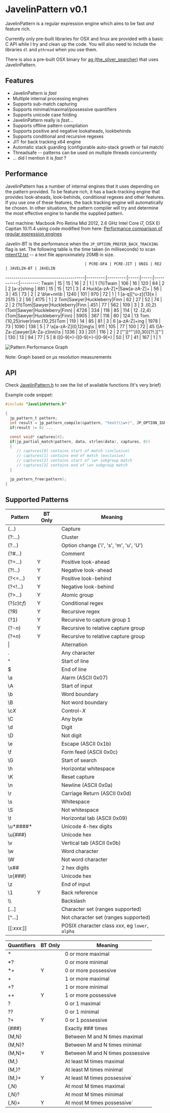 # JavelinPattern v0.1

JavelinPattern is a regular expression engine which aims to be fast *and* feature rich.

Currently only pre-built libraries for OSX and linux are provided with a basic C API while I try and
clean up the code. You will also need to include the libraries `dl` and `pthread` when you use them.

There is also a pre-built OSX binary for [ag (the_silver_searcher)](https://github.com/jthlim/the_silver_searcher) that uses JavelinPattern.

## Features

* JavelinPattern is *fast*
* Multiple internal processing engines
* Supports sub-match capturing
* Supports minimal/maximal/possessive quantifiers
* Supports unicode case folding
* JavelinPattern really is *fast*...
* Supports offline pattern compilation
* Supports positive and negative lookaheads, lookbehinds
* Supports conditional and recursive regexes
* JIT for back tracking x64 engine
* Automatic stack guarding (configurable auto-stack growth or fail match)
* Threadsafe -- patterns can be used on multiple threads concurrently
* ... did I mention it is *fast* ?

## Performance

JavelinPattern has a number of internal engines that it uses depending on the pattern
provided. To be feature rich, it has a back-tracking engine that provides look-aheads,
look-behinds, conditional regexes and other features. If you use one of these features,
the back tracking engine will automatically be chosen. In other situations, the pattern
compiler will try and determine the most effective engine to handle the supplied pattern.

Test machine: Macbook Pro Retina Mid 2012, 2.6 GHz Intel Core i7, OSX El Capitan 10.11.4 using code modified from here: [Performance comparison of regular expression engines](http://sljit.sourceforge.net/regex_perf.html)

Javelin-BT is the performance when the `JP_OPTION_PREFER_BACK_TRACKING` flag is set. The following table is the time taken (in milliseconds) to scan [mtent12.txt](http://www.gutenberg.org/files/3200/old/mtent12.zip) -- a text file approximately 20MB in size.

                                       | PCRE-DFA | PCRE-JIT | ONIG | RE2  | JAVELIN-BT | JAVELIN
---------------------------------------|---------:|---------:|-----:|-----:|-----------:|---------:
Twain                                  | 15       | 15       | 16   | 2    | 1          | 1
(?i)Twain                              | 106      | 16       | 120  | 84   | 2          | 2
[a-z]shing                             | 881      | 15       | 15   | 121  | 3          | 4
Huck[a-zA-Z]+\|Saw[a-zA-Z]+            | 56       | 3        | 45   | 73   | 2          | 2
\b\w+nn\b                              | 1240     | 101      | 970  | 72   | 1          | 1
[a-q][^u-z]{13}x                       | 2515     | 2        | 56   | 4175 | 1          | 2
Tom\|Sawyer\|Huckleberry\|Finn         | 62       | 27       | 52   | 74   | 2          | 2
(?i)Tom\|Sawyer\|Huckleberry\|Finn     | 451      | 77       | 562  | 109  | 3          | 3
.{0,2}(Tom\|Sawyer\|Huckleberry\|Finn) | 4726     | 334      | 118  | 85   | 114        | 12
.{2,4}(Tom\|Sawyer\|Huckleberry\|Finn) | 5905     | 367      | 118  | 80   | 124        | 13
Tom.{10,25}river\|river.{10,25}Tom     | 119      | 14       | 85   | 81   | 3          | 6
[a-zA-Z]+ing                           | 1978     | 73       | 1090 | 138  | 5          | 7
\s[a-zA-Z]{0,12}ing\s                  | 911      | 105      | 77   | 100  | 72         | 45
([A-Za-z]awyer\|[A-Za-z]inn)\s         | 1336     | 33       | 201  | 116  | 2          | 2
["'][^"']{0,30}[?!\.]["']              | 130      | 13       | 94   | 77   | 5          | 8
([0-9]+)-([0-9]+)-([0-9]+)             | 50       | 17       | 41   | 167  | 1          | 1


![Pattern Performance Graph](PatternPerformance.png)

Note: Graph based on µs resolution measurements

## API

Check [JavelinPattern.h](JavelinPattern.h) to see the list of available functions (It's very brief)

Example code snippet:

```c
#include "JavelinPattern.h"

{
  jp_pattern_t pattern;
  int result = jp_pattern_compile(&pattern, "test(\\w+)", JP_OPTION_IGNORE_CASE | JP_OPTION_UTF8);
  if(result != 0) ...

  const void* captures[4];
  if(jp_partial_match(pattern, data, strlen(data), captures, 0))
  {
     // captures[0] contains start of match (inclusive)
	 // captures[1] contains end of match (exclusive)
	 // captures[2] contains start of \w+ subgroup match
	 // captures[3] contains end of \w+ subgroup match
  }

  jp_pattern_free(pattern);
}

```

## Supported Patterns
 
 Pattern        | BT Only | Meaning
----------------|---------|--------------------------------------------------
(...)           |         | Capture
(?:...)         |         | Cluster
(?...)          |         | Option change ('i', 's', 'm', 'u', 'U')
(?#...)         |         | Comment
(?=...)         |    Y    | Positive look-ahead
(?!...)         |    Y    | Negative look-ahead
(?\<=...)       |    Y    | Positive look-behind
(?\<!...)       |    Y    | Negative look-behind
(?\>...)        |    Y    | Atomic group
(?(*c*)*t*:*f*) |    Y    | Conditional regex
(?R)            |    Y    | Recursive regex
(?1)            |    Y    | Recursive to capture group 1
(?-*n*)         |    Y    | Recursive to relative capture group
(?+*n*)         |    Y    | Recursive to relative capture group
\|              |         | Alternation
.               |         | Any character
^               |         | Start of line
$               |         | End of line
\\a             |         | Alarm (ASCII 0x07)
\\A             |         | Start of input
\\b             |         | Word boundary
\\B             |         | Not word boundary
\\c*X*          |         | Control-*X*
\\C             |         | Any byte
\\d             |         | Digit
\\D             |         | Not digit
\\e             |         | Escape (ASCII 0x1b)
\\f             |         | Form feed (ASCII 0x0c)
\\G             |         | Start of search
\\h             |         | Horizontal whitespace
\\K             |         | Reset capture
\\n             |         | Newline (ASCII 0x0a)
\\r             |         | Carriage Return (ASCII 0x0d)
\\s             |         | Whitespace
\\S             |         | Not whitespace
\\t             |         | Horizontal tab (ASCII 0x09)
\\u*####*       |         | Unicode 4-hex digits
\\u{*###*}      |         | Unicode hex
\\v             |         | Vertical tab (ASCII 0x0b)
\\w             |         | Word character
\\W             |         | Not word character
\\x##           |         | 2 hex digits
\\x{*###*}      |         | Unicode hex
\\z             |         | End of input
\\1             |    Y    | Back reference
\\\\            |         | Backslash
[...]           |         | Character set (ranges supported)
[^...]          |         | Not character set (ranges supported)
[[:*xxx*:]]     |         | POSIX character class *xxx*, eg `lower`, `alpha`



 Quantifiers | BT Only | Meaning
-------------|---------|-----------------------------------------------------
\*           |         | 0 or more maximal
\*?          |         | 0 or more minimal
\*+          |    Y    | 0 or more possessive
\+           |         | 1 or more maximal
\+?          |         | 1 or more minimal
\++          |    Y    | 1 or more possessive
?            |         | 0 or 1 maximal
??           |         | 0 or 1 minimal
?+           |    Y    | 0 or 1 possessive
{###}        |         | Exactly ### times
{M,N}        |         | Between M and N times maximal
{M,N}?       |         | Between M and N times minimal
{M,N}+       |    Y    | Between M and N times possessive
{M,}         |         | At least M times maximal
{M,}?        |         | At least M times minimal
{M,}+        |    Y    | At least M times possessive`
{,N}         |         | At most M times maximal
{,N}?        |         | At most M times minimal
{,N}+        |    Y    | At most M times possessive`
